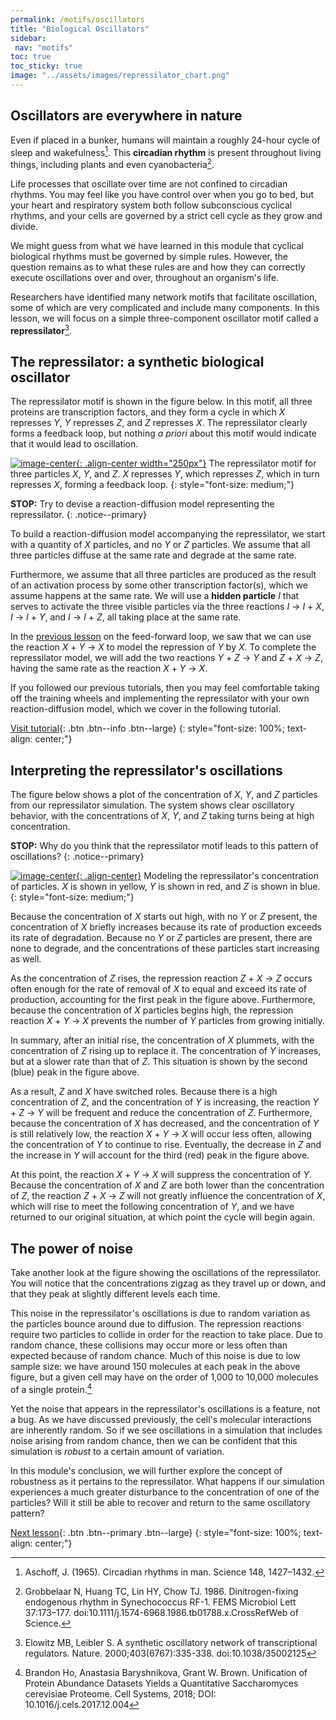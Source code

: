 ```yaml
---
permalink: /motifs/oscillators
title: "Biological Oscillators"
sidebar:
 nav: "motifs"
toc: true
toc_sticky: true
image: "../assets/images/repressilator_chart.png"
---
```


## Oscillators are everywhere in nature

Even if placed in a bunker, humans will maintain a roughly 24-hour cycle of sleep and wakefulness[^bunker]. This **circadian rhythm** is present throughout living things, including plants and even cyanobacteria[^bacteria].

Life processes that oscillate over time are not confined to circadian rhythms. You may feel like you have control over when you go to bed, but your heart and respiratory system both follow subconscious cyclical rhythms, and your cells are governed by a strict cell cycle as they grow and divide.

We might guess from what we have learned in this module that cyclical biological rhythms must be governed by simple rules. However, the question remains as to what these rules are and how they can correctly execute oscillations over and over, throughout an organism's life.

Researchers have identified many network motifs that facilitate oscillation, some of which are very complicated and include many components. In this lesson, we will focus on a simple three-component oscillator motif called a **repressilator**[^repress].

## The repressilator: a synthetic biological oscillator

The repressilator motif is shown in the figure below. In this motif, all three proteins are transcription factors, and they form a cycle in which *X* represses *Y*, *Y* represses *Z*, and *Z* represses *X*. The repressilator clearly forms a feedback loop, but nothing *a priori* about this motif would indicate that it would lead to oscillation.

[![image-center](../assets/images/600px/repressilator.png){: .align-center width="250px"}](../assets/images/repressilator.png)
The repressilator motif for three particles <em>X</em>, <em>Y</em>, and <em>Z</em>. <em>X</em> represses <em>Y</em>, which represses <em>Z</em>, which in turn represses <em>X</em>, forming a feedback loop.
{: style="font-size: medium;"}

**STOP:** Try to devise a reaction-diffusion model representing the repressilator.
{: .notice--primary}

To build a reaction-diffusion model accompanying the repressilator, we start with a quantity of *X* particles, and no *Y* or *Z* particles. We assume that all three particles diffuse at the same rate and degrade at the same rate.

Furthermore, we assume that all three particles are produced as the result of an activation process by some other transcription factor(s), which we assume happens at the same rate. We will use a **hidden particle** *I* that serves to activate the three visible particles via the three reactions *I* → *I* + *X*, *I* → *I* + *Y*, and *I* → *I* + *Z*, all taking place at the same rate.

In the [previous lesson](feedforward) on the feed-forward loop, we saw that we can use the reaction *X* + *Y* → *X* to model the repression of *Y* by *X*. To complete the repressilator model, we will add the two reactions *Y* + *Z* → *Y* and *Z* + *X* → *Z*, having the same rate as the reaction *X* + *Y* → *X*.

If you followed our previous tutorials, then you may feel comfortable taking off the training wheels and implementing the repressilator with your own reaction-diffusion model, which we cover in the following tutorial.

[Visit tutorial](tutorial_oscillators){: .btn .btn--info .btn--large}
{: style="font-size: 100%; text-align: center;"}

## Interpreting the repressilator's oscillations

The figure below shows a plot of the concentration of *X*, *Y*, and *Z* particles from our repressilator simulation. The system shows clear oscillatory behavior, with the concentrations of *X*, *Y*, and *Z* taking turns being at high concentration.

**STOP:** Why do you think that the repressilator motif leads to this pattern of oscillations?
{: .notice--primary}

[![image-center](../assets/images/600px/repressilator_chart.png){: .align-center}](../assets/images/repressilator_chart.png)
Modeling the repressilator's concentration of particles. *X* is shown in yellow, *Y* is shown in red, and *Z* is shown in blue.
{: style="font-size: medium;"}

Because the concentration of *X* starts out high, with no *Y* or *Z* present, the concentration of *X* briefly increases because its rate of production exceeds its rate of degradation. Because no *Y* or *Z* particles are present, there are none to degrade, and the concentrations of these particles start increasing as well.

As the concentration of *Z* rises, the repression reaction *Z* + *X* → *Z* occurs often enough for the rate of removal of *X* to equal and exceed its rate of production, accounting for the first peak in the figure above. Furthermore, because the concentration of *X* particles begins high, the repression reaction *X* + *Y* → *X* prevents the number of *Y* particles from growing initially.

In summary, after an initial rise, the concentration of *X* plummets, with the concentration of *Z* rising up to replace it. The concentration of *Y* increases, but at a slower rate than that of *Z*. This situation is shown by the second (blue) peak in the figure above.

As a result, *Z* and *X* have switched roles. Because there is a high concentration of *Z*, and the concentration of *Y* is increasing, the reaction *Y* + *Z* → *Y* will be frequent and reduce the concentration of *Z*. Furthermore, because the concentration of *X* has decreased, and the concentration of *Y* is still relatively low, the reaction *X* + *Y* → *X* will occur less often, allowing the concentration of *Y* to continue to rise. Eventually, the decrease in *Z* and the increase in *Y* will account for the third (red) peak in the figure above.

At this point, the reaction *X* + *Y* → *X* will suppress the concentration of *Y*. Because the concentration of *X* and *Z* are both lower than the concentration of *Z*, the reaction *Z* + *X* → *Z* will not greatly influence the concentration of *X*, which will rise to meet the following concentration of *Y*, and we have returned to our original situation, at which point the cycle will begin again.

## The power of noise

Take another look at the figure showing the oscillations of the repressilator. You will notice that the concentrations zigzag as they travel up or down, and that they peak at slightly different levels each time.

This noise in the repressilator's oscillations is due to random variation as the particles bounce around due to diffusion. The repression reactions require two particles to collide in order for the reaction to take place. Due to random chance, these collisions may occur more or less often than expected because of random chance. Much of this noise is due to low sample size: we have around 150 molecules at each peak in the above figure, but a given cell may have on the order of 1,000 to 10,000 molecules of a single protein.[^noise]

Yet the noise that appears in the repressilator's oscillations is a feature, not a bug. As we have discussed previously, the cell's molecular interactions are inherently random. So if we see oscillations in a simulation that includes noise arising from random chance, then we can be confident that this simulation is *robust* to a certain amount of variation.

In this module's conclusion, we will further explore the concept of robustness as it pertains to the repressilator. What happens if our simulation experiences a much greater disturbance to the concentration of one of the particles?  Will it still be able to recover and return to the same oscillatory pattern?

[Next lesson](conclusion){: .btn .btn--primary .btn--large}
{: style="font-size: 100%; text-align: center;"}

[^bunker]: Aschoff, J. (1965). Circadian rhythms in man. Science 148, 1427–1432.

[^bacteria]: Grobbelaar N, Huang TC, Lin HY, Chow TJ. 1986. Dinitrogen-fixing endogenous rhythm in Synechococcus RF-1. FEMS Microbiol Lett 37:173–177. doi:10.1111/j.1574-6968.1986.tb01788.x.CrossRefWeb of Science.

[^repress]: Elowitz MB, Leibler S. A synthetic oscillatory network of transcriptional regulators. Nature. 2000;403(6767):335-338. doi:10.1038/35002125

[^noise]: Brandon Ho, Anastasia Baryshnikova, Grant W. Brown. Unification of Protein Abundance Datasets Yields a Quantitative Saccharomyces cerevisiae Proteome. Cell Systems, 2018; DOI: 10.1016/j.cels.2017.12.004
